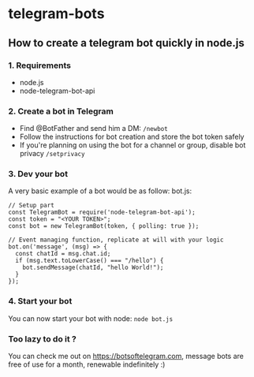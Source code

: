 # telegram-bots

## How to create a telegram bot quickly in node.js

### 1. Requirements
* node.js
* node-telegram-bot-api

### 2. Create a bot in Telegram
* Find @BotFather and send him a DM:
  `/newbot`
* Follow the instructions for bot creation and store the bot token safely
* If you're planning on using the bot for a channel or group, disable bot privacy
  `/setprivacy`
### 3. Dev your bot
A very basic example of a bot would be as follow:
bot.js:
```
// Setup part
const TelegramBot = require('node-telegram-bot-api');
const token = "<YOUR TOKEN>";
const bot = new TelegramBot(token, { polling: true });

// Event managing function, replicate at will with your logic
bot.on('message', (msg) => {
  const chatId = msg.chat.id;
  if (msg.text.toLowerCase() === "/hello") {
    bot.sendMessage(chatId, "hello World!");
  }
});
```

### 4. Start your bot
You can now start your bot with node:
`node bot.js`


### Too lazy to do it ?
You can check me out on https://botsoftelegram.com, message bots are free of use for a month, renewable indefinitely :)
